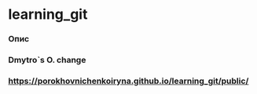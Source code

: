 # learning_git
### Опис

### Dmytro`s O. change

### https://porokhovnichenkoiryna.github.io/learning_git/public/
